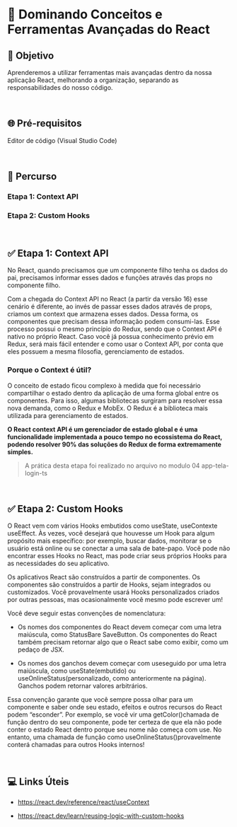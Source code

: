 # 📌 **Dominando Conceitos e Ferramentas Avançadas do React**
## 🎯 **Objetivo**
Aprenderemos a utilizar ferramentas mais avançadas dentro da nossa aplicação React, melhorando a organização, separando as responsabilidades do nosso código.

<br>

## 🌐 **Pré-requisitos**
Editor de código (Visual Studio Code)

<br>

## 🏁 **Percurso**
### Etapa 1: Context API
### Etapa 2: Custom Hooks

<br>

## ✅ **Etapa 1: Context API**
No React, quando precisamos que um componente filho tenha os dados do pai, precisamos informar esses dados e funções através das props no componente filho.

Com a chegada do Context API no React (a partir da versão 16) esse cenário é diferente, ao invés de passar esses dados através de props, criamos um context que armazena esses dados. Dessa forma, os componentes que precisam dessa informação podem consumi-las. Esse processo possui o mesmo princípio do Redux, sendo que o Context API é nativo no próprio React. Caso você já possua conhecimento prévio em Redux, será mais fácil entender e como usar o Context API, por conta que eles possuem a mesma filosofia, gerenciamento de estados.

### Porque o Context é útil?
O conceito de estado ficou complexo à medida que foi necessário compartilhar o estado dentro da aplicação de uma forma global entre os componentes. Para isso, algumas bibliotecas surgiram para resolver essa nova demanda, como o Redux e MobEx. O Redux é a biblioteca mais utilizada para gerenciamento de estados.

**O React context API é um gerenciador de estado global e é uma funcionalidade implementada a pouco tempo no ecossistema do React, podendo resolver 90% das soluções do Redux de forma extremamente simples.**

> A prática desta etapa foi realizado no arquivo no modulo 04 app-tela-login-ts

<br>

## ✅ **Etapa 2: Custom Hooks**
O React vem com vários Hooks embutidos como useState, useContexte useEffect. Às vezes, você desejará que houvesse um Hook para algum propósito mais específico: por exemplo, buscar dados, monitorar se o usuário está online ou se conectar a uma sala de bate-papo. Você pode não encontrar esses Hooks no React, mas pode criar seus próprios Hooks para as necessidades do seu aplicativo.

Os aplicativos React são construídos a partir de componentes. Os componentes são construídos a partir de Hooks, sejam integrados ou customizados. Você provavelmente usará Hooks personalizados criados por outras pessoas, mas ocasionalmente você mesmo pode escrever um!

Você deve seguir estas convenções de nomenclatura:

- Os nomes dos componentes do React devem começar com uma letra maiúscula, como StatusBare SaveButton. Os componentes do React também precisam retornar algo que o React sabe como exibir, como um pedaço de JSX.

- Os nomes dos ganchos devem começar com useseguido por uma letra maiúscula, como useState(embutido) ou useOnlineStatus(personalizado, como anteriormente na página). Ganchos podem retornar valores arbitrários.

Essa convenção garante que você sempre possa olhar para um componente e saber onde seu estado, efeitos e outros recursos do React podem “esconder”. Por exemplo, se você vir uma getColor()chamada de função dentro do seu componente, pode ter certeza de que ela não pode conter o estado React dentro porque seu nome não começa com use. No entanto, uma chamada de função como useOnlineStatus()provavelmente conterá chamadas para outros Hooks internos!

<br>

## 💻 **Links Úteis**

- https://react.dev/reference/react/useContext

- https://react.dev/learn/reusing-logic-with-custom-hooks